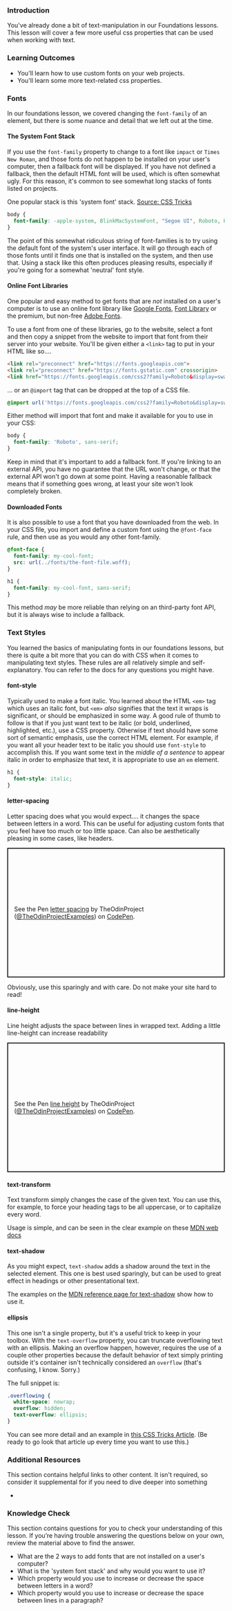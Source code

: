 ### Introduction
You've already done a bit of text-manipulation in our Foundations lessons. This lesson will cover a few more useful css properties that can be used when working with text.

### Learning Outcomes
* You'll learn how to use custom fonts on your web projects.
* You'll learn some more text-related css properties.

### Fonts
In our foundations lesson, we covered changing the `font-family` of an element, but there is some nuance and detail that we left out at the time.

#### The System Font Stack
 If you use the `font-family` property to change to a font like `impact` or `Times New Roman`, and those fonts do not happen to be installed on your user's computer, then a fallback font will be displayed.  If you have not defined a fallback, then the default HTML font will be used, which is often somewhat ugly. For this reason, it's common to see somewhat long stacks of fonts listed on projects. 

One popular stack is this 'system font' stack. [Source: CSS Tricks](https://css-tricks.com/snippets/css/system-font-stack/)
~~~css
body {
  font-family: -apple-system, BlinkMacSystemFont, "Segoe UI", Roboto, Helvetica, Arial, sans-serif, "Apple Color Emoji", "Segoe UI Emoji", "Segoe UI Symbol";
}
~~~

The point of this somewhat ridiculous string of font-families is to try using the default font of the system's user interface. It will go through each of those fonts until it finds one that is installed on the system, and then use that. Using a stack like this often produces pleasing results, especially if you're going for a somewhat 'neutral' font style.

#### Online Font Libraries
One popular and easy method to get fonts that are _not_ installed on a user's computer is to use an online font library like [Google Fonts](https://fonts.google.com/), [Font Library](https://fontlibrary.org/) or the premium, but non-free [Adobe Fonts](https://fonts.adobe.com/).

To use a font from one of these libraries, go to the website, select a font and then copy a snippet from the website to import that font from their server into your website. You'll be given either a `<link>` tag to put in your HTML like so....

~~~html
<link rel="preconnect" href="https://fonts.googleapis.com">
<link rel="preconnect" href="https://fonts.gstatic.com" crossorigin>
<link href="https://fonts.googleapis.com/css2?family=Roboto&display=swap" rel="stylesheet">
~~~

... or an `@import` tag that can be dropped at the top of a CSS file.

~~~css
@import url('https://fonts.googleapis.com/css2?family=Roboto&display=swap');
~~~

Either method will import that font and make it available for you to use in your CSS:

~~~css
body {
  font-family: 'Roboto', sans-serif;
}
~~~

Keep in mind that it's important to add a fallback font.  If you're linking to an external API, you have no guarantee that the URL won't change, or that the external API won't go down at some point. Having a reasonable fallback means that if something goes wrong, at least your site won't look completely broken.

#### Downloaded Fonts
It is also possible to use a font that you have downloaded from the web. In your CSS file, you import and define a custom font using the `@font-face` rule, and then use as you would any other font-family.

~~~css
@font-face {
  font-family: my-cool-font;
  src: url(../fonts/the-font-file.woff);
}

h1 {
  font-family: my-cool-font, sans-serif;
}
~~~

This method _may_ be more reliable than relying on an third-party font API, but it is always wise to include a fallback.

### Text Styles
You learned the basics of manipulating fonts in our foundations lessons, but there is quite a bit more that you can do with CSS when it comes to manipulating text styles. These rules are all relatively simple and self-explanatory. You can refer to the docs for any questions you might have.

#### font-style
Typically used to make a font italic. You learned about the HTML `<em>` tag which uses an italic font, but `<em>` _also_ signifies that the text it wraps is significant, or should be emphasized in some way. A good rule of thumb to follow is that if you just want text to be italic (or bold, underlined, highlighted, etc.), use a CSS property. Otherwise if text should have some sort of semantic emphasis, use the correct HTML element. For example, if you want all your header text to be italic you should use `font-style` to accomplish this. If you want some text in the _middle of a sentence_ to appear italic in order to emphasize that text, it is appropriate to use an `em` element.

~~~css
h1 {
  font-style: italic;
}
~~~

#### letter-spacing
Letter spacing does what you would expect.... it changes the space between letters in a word. This can be useful for adjusting custom fonts that you feel have too much or too little space. Can also be aesthetically pleasing in some cases, like headers.

<p class="codepen" data-height="300" data-default-tab="css,result" data-slug-hash="MWomjGr" data-user="TheOdinProjectExamples" style="height: 300px; box-sizing: border-box; display: flex; align-items: center; justify-content: center; border: 2px solid; margin: 1em 0; padding: 1em;">
  <span>See the Pen <a href="https://codepen.io/TheOdinProjectExamples/pen/MWomjGr">
  letter spacing</a> by TheOdinProject (<a href="https://codepen.io/TheOdinProjectExamples">@TheOdinProjectExamples</a>)
  on <a href="https://codepen.io">CodePen</a>.</span>
</p>
<script async src="https://cpwebassets.codepen.io/assets/embed/ei.js"></script>

Obviously, use this sparingly and with care. Do not make your site hard to read!

#### line-height
Line height adjusts the space between lines in wrapped text. Adding a little line-height can increase readability

<p class="codepen" data-height="300" data-default-tab="css,result" data-slug-hash="vYZmXzY" data-user="TheOdinProjectExamples" style="height: 300px; box-sizing: border-box; display: flex; align-items: center; justify-content: center; border: 2px solid; margin: 1em 0; padding: 1em;">
  <span>See the Pen <a href="https://codepen.io/TheOdinProjectExamples/pen/vYZmXzY">
  line height</a> by TheOdinProject (<a href="https://codepen.io/TheOdinProjectExamples">@TheOdinProjectExamples</a>)
  on <a href="https://codepen.io">CodePen</a>.</span>
</p>
<script async src="https://cpwebassets.codepen.io/assets/embed/ei.js"></script>

#### text-transform
Text transform simply changes the case of the given text. You can use this, for example, to force your heading tags to be all uppercase, or to capitalize every word.

Usage is simple, and can be seen in the clear example on these [MDN web docs](https://developer.mozilla.org/en-US/docs/Web/CSS/text-transform)

#### text-shadow
As you might expect, `text-shadow` adds a shadow around the text in the selected element. This one is best used sparingly, but can be used to great effect in headings or other presentational text.

The examples on the [MDN reference page for text-shadow](https://developer.mozilla.org/en-US/docs/Web/CSS/text-shadow) show how to use it.

#### ellipsis
This one isn't a single property, but it's a useful trick to keep in your toolbox. With the `text-overflow` property, you can truncate overflowing text with an ellipsis. Making an overflow happen, however, requires the use of a couple other properties because the default behavior of text simply printing outside it's container isn't technically considered an `overflow` (that's confusing, I know.  Sorry.)

The full snippet is:
~~~css
.overflowing {
  white-space: nowrap;
  overflow: hidden;
  text-overflow: ellipsis;
}
~~~

You can see more detail and an example in [this CSS Tricks Article](https://css-tricks.com/snippets/css/truncate-string-with-ellipsis/).  (Be ready to go look that article up every time you want to use this.)


### Additional Resources
This section contains helpful links to other content. It isn't required, so consider it supplemental for if you need to dive deeper into something
* []()

### Knowledge Check
This section contains questions for you to check your understanding of this lesson. If you’re having trouble answering the questions below on your own, review the material above to find the answer.

* What are the 2 ways to add fonts that are not installed on a user's computer?
* What is the 'system font stack' and why would you want to use it?
* Which property would you use to increase or decrease the space between letters in a word?
* Which property would you use to increase or decrease the space between lines in a paragraph?